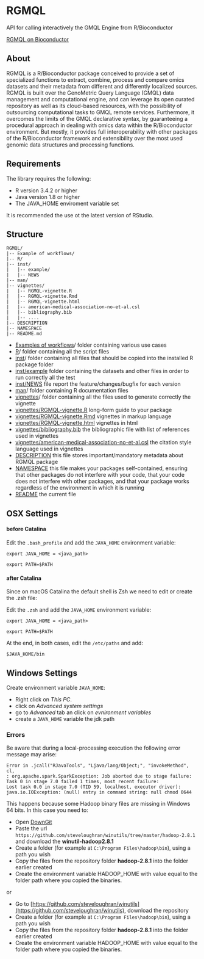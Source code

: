 # RGMQL
API for calling interactively the GMQL Engine from R/Bioconductor

[RGMQL on Bioconductor](https://www.bioconductor.org/packages/release/bioc/html/RGMQL.html)

## About

RGMQL is a R/Bioconductor package conceived to provide a set of specialized functions to extract, combine, process
and compare omics datasets and their metadata from different and differently localized sources. 
RGMQL is built over the GenoMetric Query Language (GMQL) data management and computational engine, and can leverage its open curated
repository as well as its cloud-based resources, with the possibility of outsourcing computational tasks to GMQL remote services. Furthermore, it overcomes the limits of the GMQL declarative syntax, by guaranteeing a procedural approach in dealing with omics data within the R/Bioconductor environment. But mostly, it provides full interoperability with other packages of the R/Bioconductor framework and extensibility over the most used genomic data structures and processing functions.

## Requirements

The library requires the following:
* R version 3.4.2 or higher
* Java version 1.8 or higher
* The JAVA_HOME enviroment variable set

It is recommended the use ot the latest version of RStudio.

## Structure
```
RGMQL/
|-- Example of workflows/
|-- R/
|-- inst/
|   |-- example/
|   |-- NEWS
|-- man/
|-- vignettes/
|   |-- RGMQL-vignette.R
|   |-- RGMQL-vignette.Rmd
|   |-- RGMQL-vignette.html
|   |-- american-medical-association-no-et-al.csl
|   |-- bibliography.bib
|   |-- ....
|-- DESCRIPTION
|-- NAMESPACE
|-- README.md
```

- [Examples of workflows](Example%20of%20workflows)/ folder containing various use cases
- [R](R)/ folder containing all the script files
- [inst](inst)/ folder containing all files that should be copied into the installed R package folder
- [inst/example](inst/example) folder containing the datasets and other files in order to run correctly all the test
- [inst/NEWS](inst/NEWS) file report the feature/changes/bugfix for each version 
- [man](man)/ folder containing R documentation files
- [vignettes](vignettes)/ folder containing all the files used to generate correctly the vignette
- [vignettes/RGMQL-vignette.R](vignettes/RGMQL-vignette.R) long-form guide to your package
- [vignettes/RGMQL-vignette.Rmd](vignettes/RGMQL-vignette.Rmd) vignettes in markup language
- [vignettes/RGMQL-vignette.html](vignettes/RGMQL-vignette.html) vignettes in html
- [vignettes/bibliography.bib](vignettes/bibliography.bib) the bibliographic file with list of references used in vignettes
- [vignettes/american-medical-association-no-et-al.csl](vignettes/american-medical-association-no-et-al.csl) the citation style language used in vignettes
- [DESCRIPTION](DESCRIPTION) this file stores important/mandatory metadata about RGMQL package
- [NAMESPACE](NAMESPACE) this file makes your packages self-contained, ensuring that other packages do not interfere with your code, that your code does not interfere with other packages, and that your package works regardless of the environment in which it is running
- [README](README.md) the current file


## OSX Settings

#### before Catalina

Edit the `.bash_profile` and add the `JAVA_HOME` environment variable:

`export JAVA_HOME = <java_path>`

`export PATH=$PATH`

#### after Catalina

Since on macOS Catalina the default shell is Zsh we need to edit or create the .zsh file:

Edit the `.zsh` and add the `JAVA_HOME` environment variable:

`export JAVA_HOME = <java_path>`

`export PATH=$PATH`

At the end, in both cases, edit the `/etc/paths` and add:

`$JAVA_HOME/bin`


## Windows Settings

Create environment variable `JAVA_HOME`:

* Right click on _This PC_.
* click on _Advanced system settings_
* go to _Advanced_ tab an click on _evnironment variables_
* create a `JAVA_HOME` variable the jdk path

### Errors

Be aware that during a local-processing execution the following error message may arise:
```{
Error in .jcall("RJavaTools", "Ljava/lang/Object;", "invokeMethod", cl, 
: org.apache.spark.SparkException: Job aborted due to stage failure: 
Task 0 in stage 7.0 failed 1 times, most recent failure: 
Lost task 0.0 in stage 7.0 (TID 59, localhost, executor driver): 
java.io.IOException: (null) entry in command string: null chmod 0644
```

This happens because some Hadoop binary files are missing in Windows 64 bits.
In this case you need to:

* Open [DownGit](https://minhaskamal.github.io/DownGit/#/home)
* Paste the url `https://github.com/steveloughran/winutils/tree/master/hadoop-2.8.1` and download the **winutil-hadoop2.8.1**
* Create a folder (for example at ```C:\Program Files\hadoop\bin```), using a path you wish
* Copy the files from the repository folder **hadoop-2.8.1** into the folder earlier created
* Create the environment variable HADOOP_HOME with value equal to the folder path where you copied the binaries.

or

* Go to [https://github.com/steveloughran/winutils](https://github.com/steveloughran/winutils), download the repository
* Create a folder (for example at ```C:\Program Files\hadoop\bin```), using a path you wish
* Copy the files from the repository folder **hadoop-2.8.1** into the folder earlier created
* Create the environment variable HADOOP_HOME with value equal to the folder path where you copied the binaries.

